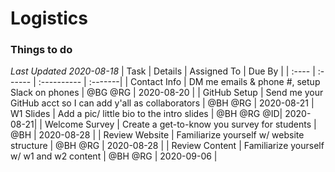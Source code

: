 # Logistics

### Things to do 
*Last Updated 2020-08-18*
| Task  | Details | Assigned To | Due By  | 
| :---- | :------ | :---------- | :-------|
| Contact Info | DM me emails & phone #, setup Slack on phones      | @BG @RG  |   2020-08-20 |
| GitHub Setup | Send me your GitHub acct so I can add y'all as collaborators | @BH @RG | 2020-08-21
| W1 Slides | Add a pic/ little bio to the intro slides | @BH @RG @ID| 2020-08-21|
| Welcome Survey | Create a get-to-know you survey for students | @BH | 2020-08-28 |
| Review Website | Familiarize yourself w/ website structure | @BH @RG | 2020-08-28 |
| Review Content | Familiarize yourself w/ w1 and w2 content  | @BH @RG | 2020-09-06 |
